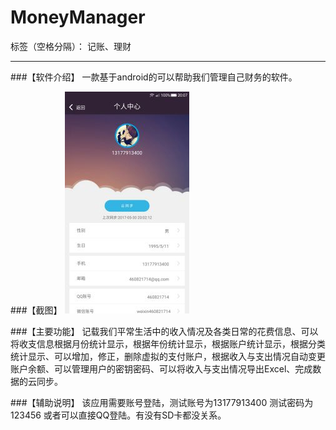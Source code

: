 # MoneyManager

标签（空格分隔）： 记账、理财

---

###【软件介绍】 
一款基于android的可以帮助我们管理自己财务的软件。 

###【截图】
![](https://github.com/460821714/MoneyManager/raw/master/screenshots/个人中心.jpg)

###【主要功能】 
记载我们平常生活中的收入情况及各类日常的花费信息、可以将收支信息根据月份统计显示，根据年份统计显示，根据账户统计显示，根据分类统计显示、可以增加，修正，删除虚拟的支付账户，根据收入与支出情况自动变更账户余额、可以管理用户的密钥密码、可以将收入与支出情况导出Excel、完成数据的云同步。 

###【辅助说明】 
该应用需要账号登陆，测试账号为13177913400 
测试密码为123456 或者可以直接QQ登陆。有没有SD卡都没关系。





